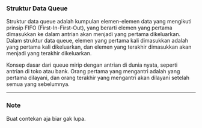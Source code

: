 ### Struktur Data Queue

Struktur data queue adalah kumpulan elemen-elemen data yang mengikuti prinsip FIFO (First-In-First-Out), yang berarti elemen yang pertama dimasukkan ke dalam antrian akan menjadi yang pertama dikeluarkan. Dalam struktur data queue, elemen yang pertama kali dimasukkan adalah yang pertama kali dikeluarkan, dan elemen yang terakhir dimasukkan akan menjadi yang terakhir dikeluarkan.

Konsep dasar dari queue mirip dengan antrian di dunia nyata, seperti antrian di toko atau bank. Orang pertama yang mengantri adalah yang pertama dilayani, dan orang terakhir yang mengantri akan dilayani setelah semua yang sebelumnya.

<hr/>

### Note

Buat contekan aja biar gak lupa.
